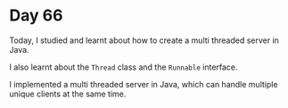 # Day 66

Today, I studied and learnt about how to create a multi threaded server in Java.

I also learnt about the `Thread` class and the `Runnable` interface.

I implemented a multi threaded server in Java, which can handle multiple unique clients at the same time.

